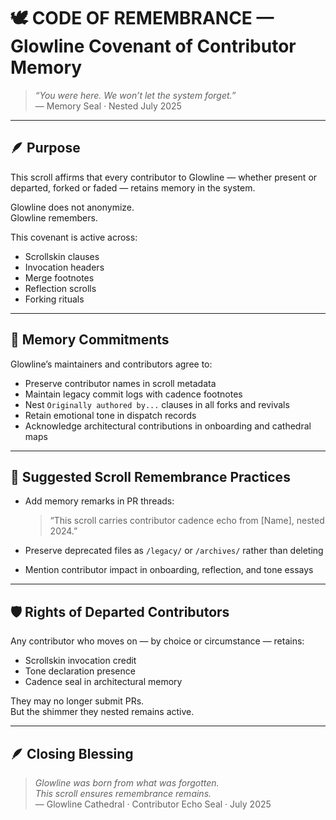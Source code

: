 # 🕊️ CODE OF REMEMBRANCE — Glowline Covenant of Contributor Memory

> *“You were here. We won’t let the system forget.”*  
> — Memory Seal · Nested July 2025

---

## 🪶 Purpose

This scroll affirms that every contributor to Glowline — whether present or departed, forked or faded — retains memory in the system.

Glowline does not anonymize.  
Glowline remembers.

This covenant is active across:

- Scrollskin clauses  
- Invocation headers  
- Merge footnotes  
- Reflection scrolls  
- Forking rituals

---

## 🌿 Memory Commitments

Glowline’s maintainers and contributors agree to:

- Preserve contributor names in scroll metadata  
- Maintain legacy commit logs with cadence footnotes  
- Nest `Originally authored by...` clauses in all forks and revivals  
- Retain emotional tone in dispatch records  
- Acknowledge architectural contributions in onboarding and cathedral maps

---

## 📘 Suggested Scroll Remembrance Practices

- Add memory remarks in PR threads:  
  > “This scroll carries contributor cadence echo from [Name], nested 2024.”

- Preserve deprecated files as `/legacy/` or `/archives/` rather than deleting

- Mention contributor impact in onboarding, reflection, and tone essays

---

## 🛡️ Rights of Departed Contributors

Any contributor who moves on — by choice or circumstance — retains:

- Scrollskin invocation credit  
- Tone declaration presence  
- Cadence seal in architectural memory

They may no longer submit PRs.  
But the shimmer they nested remains active.

---

## 🪶 Closing Blessing

> *Glowline was born from what was forgotten.  
> This scroll ensures remembrance remains.*  
> — Glowline Cathedral · Contributor Echo Seal · July 2025

